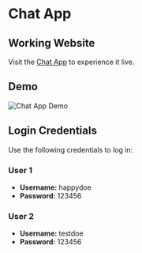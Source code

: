 # Chat App

## Working Website

Visit the [Chat App](https://chat-app-33dq.onrender.com/) to experience it live.

## Demo

![Chat App Demo](assets/demo.gif)

## Login Credentials

Use the following credentials to log in:

### User 1

- **Username:** happydoe
- **Password:** 123456

### User 2

- **Username:** testdoe
- **Password:** 123456
